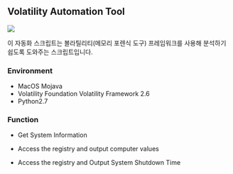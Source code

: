 ## Volatility Automation Tool

![](https://user-images.githubusercontent.com/32904385/50068660-1a8eb780-020a-11e9-90ef-a83378ef0776.png)

이 자동화 스크립트는 볼라틸리티(메모리 포렌식 도구) 프레임워크를 사용해 분석하기 쉽도록 도와주는 스크립트입니다. 

### Environment

* MacOS Mojava
* Volatility Foundation Volatility Framework 2.6
* Python2.7



### Function

* Get System Information

* Access the registry and output computer values

* Access the registry and Output System Shutdown Time
